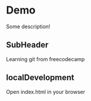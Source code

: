 # Demo

Some description!

## SubHeader

Learning git from freecodecamp

## localDevelopment

Open index.html in your browser


